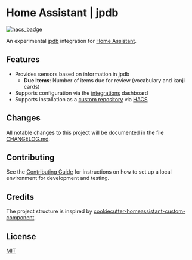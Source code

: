 # Home Assistant | jpdb
[![hacs_badge](https://img.shields.io/badge/HACS-Custom-41BDF5.svg)](https://github.com/hacs/integration)

An experimental [jpdb](https://jpdb.io/) integration for [Home Assistant](https://www.home-assistant.io/).

## Features

- Provides sensors based on information in jpdb
  - **Due Items**: Number of items due for review (vocabulary and kanji cards)
- Supports configuration via the [integrations](https://my.home-assistant.io/redirect/integrations/) dashboard
- Supports installation as a [custom repository](https://hacs.xyz/docs/faq/custom_repositories) via [HACS](https://hacs.xyz/)

## Changes

All notable changes to this project will be documented in the file
[CHANGELOG.md](CHANGELOG.md).

## Contributing

See the [Contributing Guide](CONTRIBUTING.md) for instructions on how to set up
a local environment for development and testing.

## Credits

The project structure is inspired by [cookiecutter-homeassistant-custom-component](https://github.com/oncleben31/cookiecutter-homeassistant-custom-component).

## License

[MIT](LICENSE)
